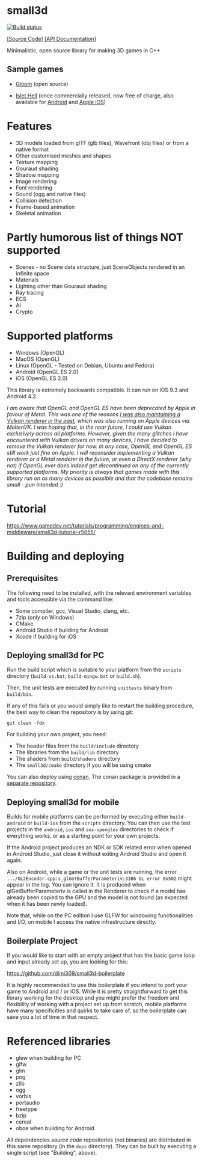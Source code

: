 # small3d

[![Build status](https://ci.appveyor.com/api/projects/status/qpm3qekslivm3kjb?svg=true)](https://ci.appveyor.com/project/dimi309/small3d)

[[Source Code]](https://github.com/dimi309/small3d) [[API Documentation]](https://dimi309.github.io/small3d)

Minimalistic, open source library for making 3D games in C++

## Sample games

- [Gloom](https://github.com/dimi309/gloom) (open source)

- [Islet Hell](https://store.steampowered.com/app/2069750/Islet_Hell/) (once commercially released, now free of charge, also available for [Android](https://play.google.com/store/apps/details?id=dimi309.islethelladroid) and [Apple iOS](https://apps.apple.com/us/app/islet-hell/id1631875184))

# Features

- 3D models loaded from glTF (glb files), Wavefront (obj files) or from a native format
- Other customised meshes and shapes
- Texture mapping
- Gouraud shading
- Shadow mapping
- Image rendering
- Font rendering
- Sound (ogg and native files)
- Collision detection
- Frame-based animation
- Skeletal animation

# Partly humorous list of things NOT supported

- Scenes - no Scene data structure, just SceneObjects rendered in an infinite space
- Materials
- Lighting other than Gouraud shading
- Ray tracing
- ECS
- AI
- Crypto

# Supported platforms

- Windows (OpenGL)
- MacOS (OpenGL)
- Linux (OpenGL - Tested on Debian, Ubuntu and Fedora) 
- Android (OpenGL ES 2.0)
- iOS (OpenGL ES 2.0) 

This library is extremely backwards compatible. It can run on iOS 9.3 and 
Android 4.2.

*I am aware that OpenGL and OpenGL ES have been deprecated by Apple in favour of 
Metal. This was one of the reasons [I was also maintaining a Vulkan renderer in the past](https://github.com/dimi309/small3d/releases/tag/1.8015.last.vulkan), 
which was also running on Apple devices via MoltenVK. I was hoping that, in the 
near future, I could use Vulkan exclusively across all platforms. However, 
given the many glitches I have encountered with Vulkan drivers on many devices, 
I have decided to remove the Vulkan renderer for now. In any case, OpenGL and 
OpenGL ES still work just fine on Apple. I will reconsider implementing a Vulkan 
renderer or a Metal renderer in the future, or even a DirectX renderer (why not) 
if OpenGL ever does indeed get discontinued on any of the currently supported 
platforms. My priority is always that games made with this library run on as 
many devices as possible and that the codebase remains small - pun intended :)*

# Tutorial

https://www.gamedev.net/tutorials/programming/engines-and-middleware/small3d-tutorial-r5655/

# Building and deploying

## Prerequisites

The following need to be installed, with the relevant environment variables
and tools accessible via the command line:

- Some compiler, gcc, Visual Studio, clang, etc.
- 7zip (only on Windows)
- CMake
- Android Studio if building for Android
- Xcode if building for iOS

## Deploying small3d for PC

Run the build script which is suitable to your platform from the `scripts` 
directory (`build-vs.bat`, `build-mingw.bat` or `build.sh`).
	
Then, the unit tests are executed by running `unittests` binary from `build/bin`.

If any of this fails or you would simply like to restart the building
procedure, the best way to clean the repository is by using git:

	git clean -fdx

For building your own project, you need:

- The header files from the `build/include` directory
- The libraries from the `build/lib` directory 
- The shaders from `build/shaders` directory
- The `small3d/cmake` directory if you will be using cmake

You can also deploy using [conan](https://conan.io). The conan package is 
provided in a [separate repository](https://github.com/dimi309/small3d-conan).

## Deploying small3d for mobile

Builds for mobile platforms can be performed by executing either `build-android` 
or  `build-ios` from the `scripts` directory. You can then use the test projects 
in the `android`, `ios` and `ios-opengles` directories to check if everything 
works, or as a starting point for your own projects.

If the Android project produces an NDK or SDK related error when opened in 
Android Studio, just close it without exiting Android Studio and open it again.

Also on Android, while a game or the unit tests are running, the error 
`.../GL2Encoder.cpp:s_glGetBufferParameteriv:3386 GL error 0x502` might appear
in the log. You can ignore it. It is produced when glGetBufferParameteriv is 
called in the Renderer to check if a model has already been copied to the GPU 
and the model is not found (as expected when it has been newly loaded).

Note that, while on the PC edition I use GLFW for windowing functionalities and 
I/O, on mobile I access the native infrastructure directly.

## Boilerplate Project

If you would like to start with an empty project that has the basic game loop 
and input already set up, you are looking for this:

https://github.com/dimi309/small3d-boilerplate

It is highly recommended to use this boilerplate if you intend to port your
game to Android and / or iOS. While it is pretty straightforward to get this 
library working for the desktop and you might prefer the freedom and flexibility 
of working with a project set up from scratch, mobile platforms have many
specificities and quirks to take care of, so the boilerplate can save you a lot 
of time in that respect.

# Referenced libraries

- glew when building for PC
- glfw 
- glm 
- png
- zlib
- ogg
- vorbis
- portaudio
- freetype
- bzip
- cereal
- oboe when building for Android

All dependencies *source code* repositories (not binaries) are distributed
in this same repository (in the `deps` directory). They can be built by 
executing a single script (see "Building", above).
